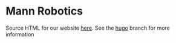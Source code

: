 # Mann Robotics

Source HTML for our website [here](https://mannrobo.github.io). See the [hugo](https://github.com/mannrobo/mannrobo.github.io/tree/hugo) branch for more information
